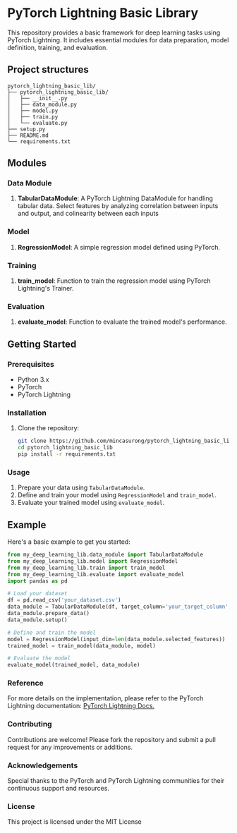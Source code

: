 # PyTorch Lightning Basic Library

This repository provides a basic framework for deep learning tasks using PyTorch Lightning. It includes essential modules for data preparation, model definition, training, and evaluation.

## Project structures
```
pytorch_lightning_basic_lib/
├── pytorch_lightning_basic_lib/
│   ├── __init__.py
│   ├── data_module.py
│   ├── model.py
│   ├── train.py
│   └── evaluate.py
├── setup.py
├── README.md
└── requirements.txt
```

## Modules

### Data Module

1. **TabularDataModule**: A PyTorch Lightning DataModule for handling tabular data. Select features by analyzing correlation between inputs and output, and colinearity between each inputs

### Model

1. **RegressionModel**: A simple regression model defined using PyTorch.

### Training

1. **train_model**: Function to train the regression model using PyTorch Lightning's Trainer.

### Evaluation

1. **evaluate_model**: Function to evaluate the trained model's performance.


## Getting Started

### Prerequisites

- Python 3.x
- PyTorch
- PyTorch Lightning

### Installation

1. Clone the repository:
    ```bash
    git clone https://github.com/mincasurong/pytorch_lightning_basic_lib.git
    cd pytorch_lightning_basic_lib
    pip install -r requirements.txt
    ```

### Usage

1. Prepare your data using `TabularDataModule`.
2. Define and train your model using `RegressionModel` and `train_model`.
3. Evaluate your trained model using `evaluate_model`.

## Example

Here's a basic example to get you started:

```python
from my_deep_learning_lib.data_module import TabularDataModule
from my_deep_learning_lib.model import RegressionModel
from my_deep_learning_lib.train import train_model
from my_deep_learning_lib.evaluate import evaluate_model
import pandas as pd

# Load your dataset
df = pd.read_csv('your_dataset.csv')
data_module = TabularDataModule(df, target_column='your_target_column', drop_columns=['drop_column1', 'drop_column2'])
data_module.prepare_data()
data_module.setup()

# Define and train the model
model = RegressionModel(input_dim=len(data_module.selected_features))
trained_model = train_model(data_module, model)

# Evaluate the model
evaluate_model(trained_model, data_module)
```

### Reference
For more details on the implementation, please refer to the PyTorch Lightning documentation: [PyTorch Lightning Docs.](https://pytorch-lightning.readthedocs.io/en/stable/)

### Contributing
Contributions are welcome! Please fork the repository and submit a pull request for any improvements or additions.

### Acknowledgements
Special thanks to the PyTorch and PyTorch Lightning communities for their continuous support and resources.

### License
This project is licensed under the MIT License 
